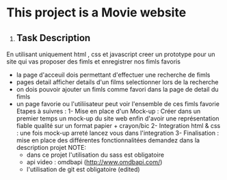 # This project is a Movie website 
1. ## Task Description

En utilisant uniquement html , css et javascript
 creer un prototype pour un site qui vas proposer des fimls et enregistrer nos fimls favoris
 - la page d'acceuil dois permettant d'effectuer une recherche de fimls
 - pages detail afficher details d'un films selectionner lors de la recherche
 - on dois pouvoir ajouter un fimls comme favori dans la page de detail du fimls
 - un page favorie ou l'utiliisateur peut voir l'ensemble de ces fimls favorie
Etapes à suivres :
1- Mise en place d'un Mock-up : Créer dans un premier temps un mock-up du site web enfin d'avoir une représentation fiable qualité sur un format papier + crayon/bic
2- Integration html & css : une fois mock-up arreté lancez vous dans l'integration
3- Finalisation : mise en place des différentes fonctionnalitées demandez dans la description projet
NOTE:
    - dans ce projet l'utilisation du sass est obligatoire
    - api video : omdbapi (http://www.omdbapi.com/)
    - l'utilisation de git est obligatoire (edited) 
